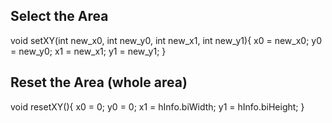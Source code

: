 ## Select the Area
void setXY(int new_x0, int new_y0, int new_x1, int new_y1){
	x0 = new_x0;
	y0 = new_y0;
	x1 = new_x1;
	y1 = new_y1;
}

## Reset the Area (whole area)
void resetXY(){
	x0 = 0;
	y0 = 0;
	x1 = hInfo.biWidth;
	y1 = hInfo.biHeight;
}
